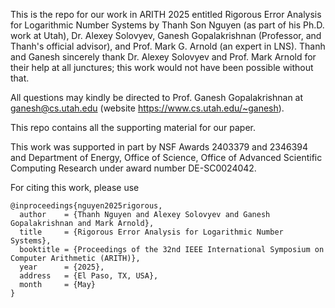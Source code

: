 This is the repo for our work in ARITH 2025 entitled Rigorous Error Analysis for Logarithmic Number Systems by Thanh Son Nguyen (as part of his Ph.D. work at Utah), Dr. Alexey Solovyev, Ganesh Gopalakrishnan (Professor, and Thanh's official advisor), and Prof. Mark G. Arnold (an expert in LNS). 
Thanh and Ganesh sincerely thank Dr. Alexey Solovyev and Prof. Mark Arnold for their help at all junctures; this work would not have been possible without that.

All questions may kindly be directed to Prof. Ganesh Gopalakrishnan at ganesh@cs.utah.edu (website https://www.cs.utah.edu/~ganesh).

This repo contains all the supporting material for our paper.

This work was supported in part by NSF Awards 2403379 and 2346394 and Department of Energy, Office of Science, Office of Advanced Scientific Computing Research under award number DE-SC0024042.

For citing this work, please use

```
@inproceedings{nguyen2025rigorous,
  author    = {Thanh Nguyen and Alexey Solovyev and Ganesh Gopalakrishnan and Mark Arnold},
  title     = {Rigorous Error Analysis for Logarithmic Number Systems},
  booktitle = {Proceedings of the 32nd IEEE International Symposium on Computer Arithmetic (ARITH)},
  year      = {2025},
  address   = {El Paso, TX, USA},
  month     = {May}
}
```